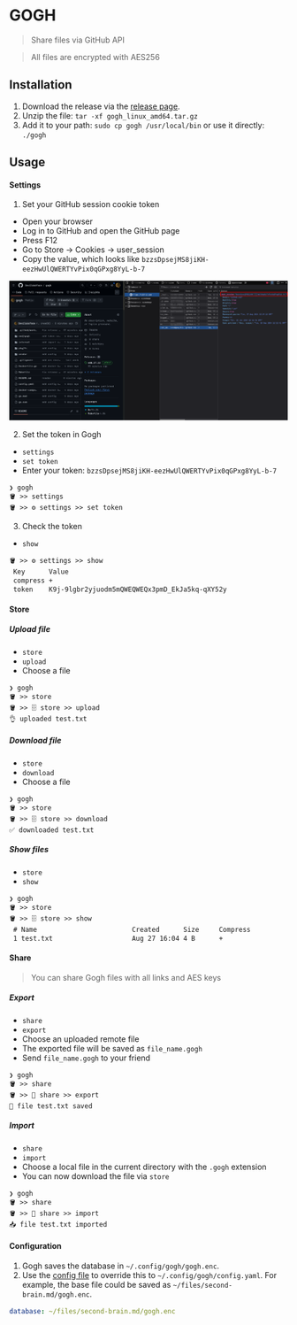 # GOGH

> Share files via GitHub API

> All files are encrypted with AES256

## Installation

1. Download the release via the [release page](https://github.com/Devil666face/gogh/releases/latest).
2. Unzip the file: `tar -xf gogh_linux_amd64.tar.gz`
3. Add it to your path: `sudo cp gogh /usr/local/bin` or use it directly: `./gogh`

## Usage

#### Settings

1. Set your GitHub session cookie token

- Open your browser
- Log in to GitHub and open the GitHub page
- Press F12
- Go to Store -> Cookies -> user_session
- Copy the value, which looks like `bzzsDpsejMS8jiKH-eezHwUlQWERTYvPix0qGPxg8YyL-b-7`

![](https://github.com/Devil666face/gogh/blob/main/.github/cookies.png)

2. Set the token in Gogh

- `settings`
- `set token`
- Enter your token: `bzzsDpsejMS8jiKH-eezHwUlQWERTYvPix0qGPxg8YyL-b-7`

```
❯ gogh
🪣 >> settings
🪣 >> ⚙️ settings >> set token
```

3. Check the token

- `show`

```
🪣 >> ⚙️ settings >> show
 Key      Value
 compress +
 token    K9j-9lgbr2yjuodm5mQWEQWEQx3pmD_EkJa5kq-qXY52y
```

#### Store

##### Upload file

- `store`
- `upload`
- Choose a file

```
❯ gogh
🪣 >> store
🪣 >> 🗄️ store >> upload
👌 uploaded test.txt
```

##### Download file

- `store`
- `download`
- Choose a file

```
❯ gogh
🪣 >> store
🪣 >> 🗄️ store >> download
✅ downloaded test.txt
```

##### Show files

- `store`
- `show`

```
❯ gogh
🪣 >> store
🪣 >> 🗄️ store >> show
 # Name                        Created      Size     Compress
 1 test.txt                    Aug 27 16:04 4 B      +
```

#### Share

> You can share Gogh files with all links and AES keys

##### Export

- `share`
- `export`
- Choose an uploaded remote file
- The exported file will be saved as `file_name.gogh`
- Send `file_name.gogh` to your friend

```
❯ gogh
🪣 >> share
🪣 >> 🔁 share >> export
💾 file test.txt saved
```

##### Import

- `share`
- `import`
- Choose a local file in the current directory with the `.gogh` extension
- You can now download the file via `store`

```
❯ gogh
🪣 >> share
🪣 >> 🔁 share >> import
📥 file test.txt imported
```

#### Configuration

1. Gogh saves the database in `~/.config/gogh/gogh.enc`.
2. Use the [config file](https://github.com/Devil666face/gogh/blob/main/config.yaml) to override this to `~/.config/gogh/config.yaml`. For example, the base file could be saved as `~/files/second-brain.md/gogh.enc`.

```yaml
database: ~/files/second-brain.md/gogh.enc
```
